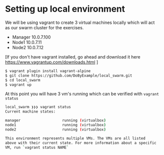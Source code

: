 # Setting up local environment

We will be using vagrant to create 3 virtual machines locally which will act as our swarm cluster for the exercises. 

* Manager 10.0.7.100
* Node1 10.0.7.11
* Node2 10.0.7.12

[If you don't have vagrant installed, go ahead and download it here https://www.vagrantup.com/downloads.html ]


``` bash
$ vagrant plugin install vagrant-alpine
$ git clone https://github.com/DoByExample/local_swarm.git
$ cd local_swarm
$ vagrant up
```

At this point you will have 3 vm's running which can be verified with `vagrant status`

```bash
local_swarm ❯❯❯ vagrant status                                                                                                                               master
Current machine states:

manager                   running (virtualbox)
node1                     running (virtualbox)
node2                     running (virtualbox)

This environment represents multiple VMs. The VMs are all listed
above with their current state. For more information about a specific
VM, run `vagrant status NAME`
```
